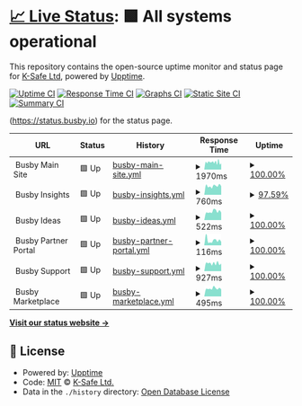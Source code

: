 # [📈 Live Status](https://status.busby.io): <!--live status--> **🟩 All systems operational**

This repository contains the open-source uptime monitor and status page for [K-Safe Ltd](http://www.k-safe.com), powered by [Upptime](https://github.com/upptime/upptime).

[![Uptime CI](https://github.com/k-safe/upptime/workflows/Uptime%20CI/badge.svg)](https://github.com/k-safe/upptime/actions?query=workflow%3A%22Uptime+CI%22)
[![Response Time CI](https://github.com/k-safe/upptime/workflows/Response%20Time%20CI/badge.svg)](https://github.com/k-safe/upptime/actions?query=workflow%3A%22Response+Time+CI%22)
[![Graphs CI](https://github.com/k-safe/upptime/workflows/Graphs%20CI/badge.svg)](https://github.com/k-safe/upptime/actions?query=workflow%3A%22Graphs+CI%22)
[![Static Site CI](https://github.com/k-safe/upptime/workflows/Static%20Site%20CI/badge.svg)](https://github.com/k-safe/upptime/actions?query=workflow%3A%22Static+Site+CI%22)
[![Summary CI](https://github.com/k-safe/upptime/workflows/Summary%20CI/badge.svg)](https://github.com/k-safe/upptime/actions?query=workflow%3A%22Summary+CI%22)

(https://status.busby.io) for the status page.

<!--start: status pages-->
<!-- This summary is generated by Upptime (https://github.com/upptime/upptime) -->
<!-- Do not edit this manually, your changes will be overwritten -->
<!-- prettier-ignore -->
| URL | Status | History | Response Time | Uptime |
| --- | ------ | ------- | ------------- | ------ |
| <img alt="" src="https://favicons.githubusercontent.com/null" height="13"> Busby Main Site | 🟩 Up | [busby-main-site.yml](https://github.com/k-safe/upptime/commits/HEAD/history/busby-main-site.yml) | <details><summary><img alt="Response time graph" src="./graphs/busby-main-site/response-time-week.png" height="20"> 1970ms</summary><br><a href="https://status.busby.io/history/busby-main-site"><img alt="Response time 1970" src="https://img.shields.io/endpoint?url=https%3A%2F%2Fraw.githubusercontent.com%2Fk-safe%2Fupptime%2FHEAD%2Fapi%2Fbusby-main-site%2Fresponse-time.json"></a><br><a href="https://status.busby.io/history/busby-main-site"><img alt="24-hour response time 1970" src="https://img.shields.io/endpoint?url=https%3A%2F%2Fraw.githubusercontent.com%2Fk-safe%2Fupptime%2FHEAD%2Fapi%2Fbusby-main-site%2Fresponse-time-day.json"></a><br><a href="https://status.busby.io/history/busby-main-site"><img alt="7-day response time 1970" src="https://img.shields.io/endpoint?url=https%3A%2F%2Fraw.githubusercontent.com%2Fk-safe%2Fupptime%2FHEAD%2Fapi%2Fbusby-main-site%2Fresponse-time-week.json"></a><br><a href="https://status.busby.io/history/busby-main-site"><img alt="30-day response time 1970" src="https://img.shields.io/endpoint?url=https%3A%2F%2Fraw.githubusercontent.com%2Fk-safe%2Fupptime%2FHEAD%2Fapi%2Fbusby-main-site%2Fresponse-time-month.json"></a><br><a href="https://status.busby.io/history/busby-main-site"><img alt="1-year response time 1970" src="https://img.shields.io/endpoint?url=https%3A%2F%2Fraw.githubusercontent.com%2Fk-safe%2Fupptime%2FHEAD%2Fapi%2Fbusby-main-site%2Fresponse-time-year.json"></a></details> | <details><summary><a href="https://status.busby.io/history/busby-main-site">100.00%</a></summary><a href="https://status.busby.io/history/busby-main-site"><img alt="All-time uptime 100.00%" src="https://img.shields.io/endpoint?url=https%3A%2F%2Fraw.githubusercontent.com%2Fk-safe%2Fupptime%2FHEAD%2Fapi%2Fbusby-main-site%2Fuptime.json"></a><br><a href="https://status.busby.io/history/busby-main-site"><img alt="24-hour uptime 100.00%" src="https://img.shields.io/endpoint?url=https%3A%2F%2Fraw.githubusercontent.com%2Fk-safe%2Fupptime%2FHEAD%2Fapi%2Fbusby-main-site%2Fuptime-day.json"></a><br><a href="https://status.busby.io/history/busby-main-site"><img alt="7-day uptime 100.00%" src="https://img.shields.io/endpoint?url=https%3A%2F%2Fraw.githubusercontent.com%2Fk-safe%2Fupptime%2FHEAD%2Fapi%2Fbusby-main-site%2Fuptime-week.json"></a><br><a href="https://status.busby.io/history/busby-main-site"><img alt="30-day uptime 100.00%" src="https://img.shields.io/endpoint?url=https%3A%2F%2Fraw.githubusercontent.com%2Fk-safe%2Fupptime%2FHEAD%2Fapi%2Fbusby-main-site%2Fuptime-month.json"></a><br><a href="https://status.busby.io/history/busby-main-site"><img alt="1-year uptime 100.00%" src="https://img.shields.io/endpoint?url=https%3A%2F%2Fraw.githubusercontent.com%2Fk-safe%2Fupptime%2FHEAD%2Fapi%2Fbusby-main-site%2Fuptime-year.json"></a></details>
| <img alt="" src="https://favicons.githubusercontent.com/null" height="13"> Busby Insights | 🟩 Up | [busby-insights.yml](https://github.com/k-safe/upptime/commits/HEAD/history/busby-insights.yml) | <details><summary><img alt="Response time graph" src="./graphs/busby-insights/response-time-week.png" height="20"> 760ms</summary><br><a href="https://status.busby.io/history/busby-insights"><img alt="Response time 760" src="https://img.shields.io/endpoint?url=https%3A%2F%2Fraw.githubusercontent.com%2Fk-safe%2Fupptime%2FHEAD%2Fapi%2Fbusby-insights%2Fresponse-time.json"></a><br><a href="https://status.busby.io/history/busby-insights"><img alt="24-hour response time 760" src="https://img.shields.io/endpoint?url=https%3A%2F%2Fraw.githubusercontent.com%2Fk-safe%2Fupptime%2FHEAD%2Fapi%2Fbusby-insights%2Fresponse-time-day.json"></a><br><a href="https://status.busby.io/history/busby-insights"><img alt="7-day response time 760" src="https://img.shields.io/endpoint?url=https%3A%2F%2Fraw.githubusercontent.com%2Fk-safe%2Fupptime%2FHEAD%2Fapi%2Fbusby-insights%2Fresponse-time-week.json"></a><br><a href="https://status.busby.io/history/busby-insights"><img alt="30-day response time 760" src="https://img.shields.io/endpoint?url=https%3A%2F%2Fraw.githubusercontent.com%2Fk-safe%2Fupptime%2FHEAD%2Fapi%2Fbusby-insights%2Fresponse-time-month.json"></a><br><a href="https://status.busby.io/history/busby-insights"><img alt="1-year response time 760" src="https://img.shields.io/endpoint?url=https%3A%2F%2Fraw.githubusercontent.com%2Fk-safe%2Fupptime%2FHEAD%2Fapi%2Fbusby-insights%2Fresponse-time-year.json"></a></details> | <details><summary><a href="https://status.busby.io/history/busby-insights">97.59%</a></summary><a href="https://status.busby.io/history/busby-insights"><img alt="All-time uptime 97.59%" src="https://img.shields.io/endpoint?url=https%3A%2F%2Fraw.githubusercontent.com%2Fk-safe%2Fupptime%2FHEAD%2Fapi%2Fbusby-insights%2Fuptime.json"></a><br><a href="https://status.busby.io/history/busby-insights"><img alt="24-hour uptime 97.59%" src="https://img.shields.io/endpoint?url=https%3A%2F%2Fraw.githubusercontent.com%2Fk-safe%2Fupptime%2FHEAD%2Fapi%2Fbusby-insights%2Fuptime-day.json"></a><br><a href="https://status.busby.io/history/busby-insights"><img alt="7-day uptime 97.59%" src="https://img.shields.io/endpoint?url=https%3A%2F%2Fraw.githubusercontent.com%2Fk-safe%2Fupptime%2FHEAD%2Fapi%2Fbusby-insights%2Fuptime-week.json"></a><br><a href="https://status.busby.io/history/busby-insights"><img alt="30-day uptime 97.59%" src="https://img.shields.io/endpoint?url=https%3A%2F%2Fraw.githubusercontent.com%2Fk-safe%2Fupptime%2FHEAD%2Fapi%2Fbusby-insights%2Fuptime-month.json"></a><br><a href="https://status.busby.io/history/busby-insights"><img alt="1-year uptime 97.59%" src="https://img.shields.io/endpoint?url=https%3A%2F%2Fraw.githubusercontent.com%2Fk-safe%2Fupptime%2FHEAD%2Fapi%2Fbusby-insights%2Fuptime-year.json"></a></details>
| <img alt="" src="https://favicons.githubusercontent.com/null" height="13"> Busby Ideas | 🟩 Up | [busby-ideas.yml](https://github.com/k-safe/upptime/commits/HEAD/history/busby-ideas.yml) | <details><summary><img alt="Response time graph" src="./graphs/busby-ideas/response-time-week.png" height="20"> 522ms</summary><br><a href="https://status.busby.io/history/busby-ideas"><img alt="Response time 522" src="https://img.shields.io/endpoint?url=https%3A%2F%2Fraw.githubusercontent.com%2Fk-safe%2Fupptime%2FHEAD%2Fapi%2Fbusby-ideas%2Fresponse-time.json"></a><br><a href="https://status.busby.io/history/busby-ideas"><img alt="24-hour response time 522" src="https://img.shields.io/endpoint?url=https%3A%2F%2Fraw.githubusercontent.com%2Fk-safe%2Fupptime%2FHEAD%2Fapi%2Fbusby-ideas%2Fresponse-time-day.json"></a><br><a href="https://status.busby.io/history/busby-ideas"><img alt="7-day response time 522" src="https://img.shields.io/endpoint?url=https%3A%2F%2Fraw.githubusercontent.com%2Fk-safe%2Fupptime%2FHEAD%2Fapi%2Fbusby-ideas%2Fresponse-time-week.json"></a><br><a href="https://status.busby.io/history/busby-ideas"><img alt="30-day response time 522" src="https://img.shields.io/endpoint?url=https%3A%2F%2Fraw.githubusercontent.com%2Fk-safe%2Fupptime%2FHEAD%2Fapi%2Fbusby-ideas%2Fresponse-time-month.json"></a><br><a href="https://status.busby.io/history/busby-ideas"><img alt="1-year response time 522" src="https://img.shields.io/endpoint?url=https%3A%2F%2Fraw.githubusercontent.com%2Fk-safe%2Fupptime%2FHEAD%2Fapi%2Fbusby-ideas%2Fresponse-time-year.json"></a></details> | <details><summary><a href="https://status.busby.io/history/busby-ideas">100.00%</a></summary><a href="https://status.busby.io/history/busby-ideas"><img alt="All-time uptime 100.00%" src="https://img.shields.io/endpoint?url=https%3A%2F%2Fraw.githubusercontent.com%2Fk-safe%2Fupptime%2FHEAD%2Fapi%2Fbusby-ideas%2Fuptime.json"></a><br><a href="https://status.busby.io/history/busby-ideas"><img alt="24-hour uptime 100.00%" src="https://img.shields.io/endpoint?url=https%3A%2F%2Fraw.githubusercontent.com%2Fk-safe%2Fupptime%2FHEAD%2Fapi%2Fbusby-ideas%2Fuptime-day.json"></a><br><a href="https://status.busby.io/history/busby-ideas"><img alt="7-day uptime 100.00%" src="https://img.shields.io/endpoint?url=https%3A%2F%2Fraw.githubusercontent.com%2Fk-safe%2Fupptime%2FHEAD%2Fapi%2Fbusby-ideas%2Fuptime-week.json"></a><br><a href="https://status.busby.io/history/busby-ideas"><img alt="30-day uptime 100.00%" src="https://img.shields.io/endpoint?url=https%3A%2F%2Fraw.githubusercontent.com%2Fk-safe%2Fupptime%2FHEAD%2Fapi%2Fbusby-ideas%2Fuptime-month.json"></a><br><a href="https://status.busby.io/history/busby-ideas"><img alt="1-year uptime 100.00%" src="https://img.shields.io/endpoint?url=https%3A%2F%2Fraw.githubusercontent.com%2Fk-safe%2Fupptime%2FHEAD%2Fapi%2Fbusby-ideas%2Fuptime-year.json"></a></details>
| <img alt="" src="https://favicons.githubusercontent.com/null" height="13"> Busby Partner Portal | 🟩 Up | [busby-partner-portal.yml](https://github.com/k-safe/upptime/commits/HEAD/history/busby-partner-portal.yml) | <details><summary><img alt="Response time graph" src="./graphs/busby-partner-portal/response-time-week.png" height="20"> 116ms</summary><br><a href="https://status.busby.io/history/busby-partner-portal"><img alt="Response time 116" src="https://img.shields.io/endpoint?url=https%3A%2F%2Fraw.githubusercontent.com%2Fk-safe%2Fupptime%2FHEAD%2Fapi%2Fbusby-partner-portal%2Fresponse-time.json"></a><br><a href="https://status.busby.io/history/busby-partner-portal"><img alt="24-hour response time 116" src="https://img.shields.io/endpoint?url=https%3A%2F%2Fraw.githubusercontent.com%2Fk-safe%2Fupptime%2FHEAD%2Fapi%2Fbusby-partner-portal%2Fresponse-time-day.json"></a><br><a href="https://status.busby.io/history/busby-partner-portal"><img alt="7-day response time 116" src="https://img.shields.io/endpoint?url=https%3A%2F%2Fraw.githubusercontent.com%2Fk-safe%2Fupptime%2FHEAD%2Fapi%2Fbusby-partner-portal%2Fresponse-time-week.json"></a><br><a href="https://status.busby.io/history/busby-partner-portal"><img alt="30-day response time 116" src="https://img.shields.io/endpoint?url=https%3A%2F%2Fraw.githubusercontent.com%2Fk-safe%2Fupptime%2FHEAD%2Fapi%2Fbusby-partner-portal%2Fresponse-time-month.json"></a><br><a href="https://status.busby.io/history/busby-partner-portal"><img alt="1-year response time 116" src="https://img.shields.io/endpoint?url=https%3A%2F%2Fraw.githubusercontent.com%2Fk-safe%2Fupptime%2FHEAD%2Fapi%2Fbusby-partner-portal%2Fresponse-time-year.json"></a></details> | <details><summary><a href="https://status.busby.io/history/busby-partner-portal">100.00%</a></summary><a href="https://status.busby.io/history/busby-partner-portal"><img alt="All-time uptime 100.00%" src="https://img.shields.io/endpoint?url=https%3A%2F%2Fraw.githubusercontent.com%2Fk-safe%2Fupptime%2FHEAD%2Fapi%2Fbusby-partner-portal%2Fuptime.json"></a><br><a href="https://status.busby.io/history/busby-partner-portal"><img alt="24-hour uptime 100.00%" src="https://img.shields.io/endpoint?url=https%3A%2F%2Fraw.githubusercontent.com%2Fk-safe%2Fupptime%2FHEAD%2Fapi%2Fbusby-partner-portal%2Fuptime-day.json"></a><br><a href="https://status.busby.io/history/busby-partner-portal"><img alt="7-day uptime 100.00%" src="https://img.shields.io/endpoint?url=https%3A%2F%2Fraw.githubusercontent.com%2Fk-safe%2Fupptime%2FHEAD%2Fapi%2Fbusby-partner-portal%2Fuptime-week.json"></a><br><a href="https://status.busby.io/history/busby-partner-portal"><img alt="30-day uptime 100.00%" src="https://img.shields.io/endpoint?url=https%3A%2F%2Fraw.githubusercontent.com%2Fk-safe%2Fupptime%2FHEAD%2Fapi%2Fbusby-partner-portal%2Fuptime-month.json"></a><br><a href="https://status.busby.io/history/busby-partner-portal"><img alt="1-year uptime 100.00%" src="https://img.shields.io/endpoint?url=https%3A%2F%2Fraw.githubusercontent.com%2Fk-safe%2Fupptime%2FHEAD%2Fapi%2Fbusby-partner-portal%2Fuptime-year.json"></a></details>
| <img alt="" src="https://favicons.githubusercontent.com/null" height="13"> Busby Support | 🟩 Up | [busby-support.yml](https://github.com/k-safe/upptime/commits/HEAD/history/busby-support.yml) | <details><summary><img alt="Response time graph" src="./graphs/busby-support/response-time-week.png" height="20"> 927ms</summary><br><a href="https://status.busby.io/history/busby-support"><img alt="Response time 927" src="https://img.shields.io/endpoint?url=https%3A%2F%2Fraw.githubusercontent.com%2Fk-safe%2Fupptime%2FHEAD%2Fapi%2Fbusby-support%2Fresponse-time.json"></a><br><a href="https://status.busby.io/history/busby-support"><img alt="24-hour response time 927" src="https://img.shields.io/endpoint?url=https%3A%2F%2Fraw.githubusercontent.com%2Fk-safe%2Fupptime%2FHEAD%2Fapi%2Fbusby-support%2Fresponse-time-day.json"></a><br><a href="https://status.busby.io/history/busby-support"><img alt="7-day response time 927" src="https://img.shields.io/endpoint?url=https%3A%2F%2Fraw.githubusercontent.com%2Fk-safe%2Fupptime%2FHEAD%2Fapi%2Fbusby-support%2Fresponse-time-week.json"></a><br><a href="https://status.busby.io/history/busby-support"><img alt="30-day response time 927" src="https://img.shields.io/endpoint?url=https%3A%2F%2Fraw.githubusercontent.com%2Fk-safe%2Fupptime%2FHEAD%2Fapi%2Fbusby-support%2Fresponse-time-month.json"></a><br><a href="https://status.busby.io/history/busby-support"><img alt="1-year response time 927" src="https://img.shields.io/endpoint?url=https%3A%2F%2Fraw.githubusercontent.com%2Fk-safe%2Fupptime%2FHEAD%2Fapi%2Fbusby-support%2Fresponse-time-year.json"></a></details> | <details><summary><a href="https://status.busby.io/history/busby-support">100.00%</a></summary><a href="https://status.busby.io/history/busby-support"><img alt="All-time uptime 100.00%" src="https://img.shields.io/endpoint?url=https%3A%2F%2Fraw.githubusercontent.com%2Fk-safe%2Fupptime%2FHEAD%2Fapi%2Fbusby-support%2Fuptime.json"></a><br><a href="https://status.busby.io/history/busby-support"><img alt="24-hour uptime 100.00%" src="https://img.shields.io/endpoint?url=https%3A%2F%2Fraw.githubusercontent.com%2Fk-safe%2Fupptime%2FHEAD%2Fapi%2Fbusby-support%2Fuptime-day.json"></a><br><a href="https://status.busby.io/history/busby-support"><img alt="7-day uptime 100.00%" src="https://img.shields.io/endpoint?url=https%3A%2F%2Fraw.githubusercontent.com%2Fk-safe%2Fupptime%2FHEAD%2Fapi%2Fbusby-support%2Fuptime-week.json"></a><br><a href="https://status.busby.io/history/busby-support"><img alt="30-day uptime 100.00%" src="https://img.shields.io/endpoint?url=https%3A%2F%2Fraw.githubusercontent.com%2Fk-safe%2Fupptime%2FHEAD%2Fapi%2Fbusby-support%2Fuptime-month.json"></a><br><a href="https://status.busby.io/history/busby-support"><img alt="1-year uptime 100.00%" src="https://img.shields.io/endpoint?url=https%3A%2F%2Fraw.githubusercontent.com%2Fk-safe%2Fupptime%2FHEAD%2Fapi%2Fbusby-support%2Fuptime-year.json"></a></details>
| <img alt="" src="https://favicons.githubusercontent.com/null" height="13"> Busby Marketplace | 🟩 Up | [busby-marketplace.yml](https://github.com/k-safe/upptime/commits/HEAD/history/busby-marketplace.yml) | <details><summary><img alt="Response time graph" src="./graphs/busby-marketplace/response-time-week.png" height="20"> 495ms</summary><br><a href="https://status.busby.io/history/busby-marketplace"><img alt="Response time 495" src="https://img.shields.io/endpoint?url=https%3A%2F%2Fraw.githubusercontent.com%2Fk-safe%2Fupptime%2FHEAD%2Fapi%2Fbusby-marketplace%2Fresponse-time.json"></a><br><a href="https://status.busby.io/history/busby-marketplace"><img alt="24-hour response time 495" src="https://img.shields.io/endpoint?url=https%3A%2F%2Fraw.githubusercontent.com%2Fk-safe%2Fupptime%2FHEAD%2Fapi%2Fbusby-marketplace%2Fresponse-time-day.json"></a><br><a href="https://status.busby.io/history/busby-marketplace"><img alt="7-day response time 495" src="https://img.shields.io/endpoint?url=https%3A%2F%2Fraw.githubusercontent.com%2Fk-safe%2Fupptime%2FHEAD%2Fapi%2Fbusby-marketplace%2Fresponse-time-week.json"></a><br><a href="https://status.busby.io/history/busby-marketplace"><img alt="30-day response time 495" src="https://img.shields.io/endpoint?url=https%3A%2F%2Fraw.githubusercontent.com%2Fk-safe%2Fupptime%2FHEAD%2Fapi%2Fbusby-marketplace%2Fresponse-time-month.json"></a><br><a href="https://status.busby.io/history/busby-marketplace"><img alt="1-year response time 495" src="https://img.shields.io/endpoint?url=https%3A%2F%2Fraw.githubusercontent.com%2Fk-safe%2Fupptime%2FHEAD%2Fapi%2Fbusby-marketplace%2Fresponse-time-year.json"></a></details> | <details><summary><a href="https://status.busby.io/history/busby-marketplace">100.00%</a></summary><a href="https://status.busby.io/history/busby-marketplace"><img alt="All-time uptime 100.00%" src="https://img.shields.io/endpoint?url=https%3A%2F%2Fraw.githubusercontent.com%2Fk-safe%2Fupptime%2FHEAD%2Fapi%2Fbusby-marketplace%2Fuptime.json"></a><br><a href="https://status.busby.io/history/busby-marketplace"><img alt="24-hour uptime 100.00%" src="https://img.shields.io/endpoint?url=https%3A%2F%2Fraw.githubusercontent.com%2Fk-safe%2Fupptime%2FHEAD%2Fapi%2Fbusby-marketplace%2Fuptime-day.json"></a><br><a href="https://status.busby.io/history/busby-marketplace"><img alt="7-day uptime 100.00%" src="https://img.shields.io/endpoint?url=https%3A%2F%2Fraw.githubusercontent.com%2Fk-safe%2Fupptime%2FHEAD%2Fapi%2Fbusby-marketplace%2Fuptime-week.json"></a><br><a href="https://status.busby.io/history/busby-marketplace"><img alt="30-day uptime 100.00%" src="https://img.shields.io/endpoint?url=https%3A%2F%2Fraw.githubusercontent.com%2Fk-safe%2Fupptime%2FHEAD%2Fapi%2Fbusby-marketplace%2Fuptime-month.json"></a><br><a href="https://status.busby.io/history/busby-marketplace"><img alt="1-year uptime 100.00%" src="https://img.shields.io/endpoint?url=https%3A%2F%2Fraw.githubusercontent.com%2Fk-safe%2Fupptime%2FHEAD%2Fapi%2Fbusby-marketplace%2Fuptime-year.json"></a></details>

<!--end: status pages-->

[**Visit our status website →**](https://status.busby.io)

## 📄 License

- Powered by: [Upptime](https://github.com/upptime/upptime)
- Code: [MIT](./LICENSE) © [K-Safe Ltd.](http://www.k-safe.com)
- Data in the `./history` directory: [Open Database License](https://opendatacommons.org/licenses/odbl/1-0/)
